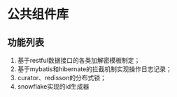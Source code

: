 # 公共组件库

## 功能列表

1. 基于restful数据接口的各类加解密模板制定；
2. 基于mybatis和hibernate的拦截机制实现操作日志记录；
3. curator、redisson的分布式锁；
4. snowflake实现的id生成器
